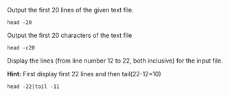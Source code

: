Output the first 20 lines of the given text file.
```
head -20
```

Output the first 20 characters of the text file
```
head -c20
```

Display the lines (from line number 12 to 22, both inclusive) for the input file.

**Hint:** First display first 22 lines and then tail(22-12=10)

```
head -22|tail -11
```